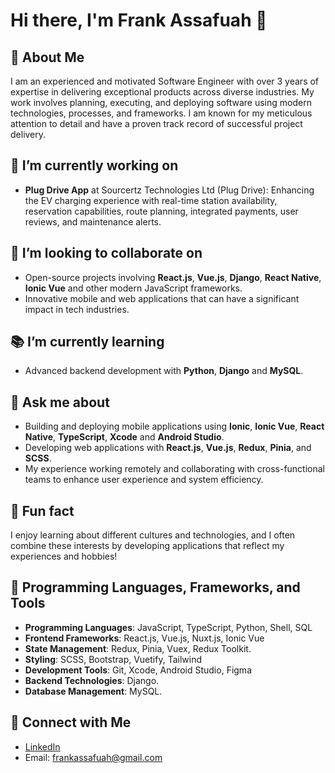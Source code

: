 
# Hi there, I'm Frank Assafuah 👋

## 🚀 About Me
I am an experienced and motivated Software Engineer with over 3 years of expertise in delivering exceptional products across diverse industries. My work involves planning, executing, and deploying software using modern technologies, processes, and frameworks. I am known for my meticulous attention to detail and have a proven track record of successful project delivery.

## 💼 I’m currently working on
- **Plug Drive App** at Sourcertz Technologies Ltd (Plug Drive): Enhancing the EV charging experience with real-time station availability, reservation capabilities, route planning, integrated payments, user reviews, and maintenance alerts.

## 🤝 I’m looking to collaborate on
- Open-source projects involving **React.js**, **Vue.js**, **Django**, **React Native**, **Ionic Vue** and other modern JavaScript frameworks.
- Innovative mobile and web applications that can have a significant impact in tech industries.

## 📚 I’m currently learning
- Advanced backend development with **Python**, **Django** and **MySQL**.

## 💬 Ask me about
- Building and deploying mobile applications using  **Ionic**, **Ionic Vue**, **React Native**, **TypeScript**, **Xcode** and **Android Studio**.
- Developing web applications with **React.js**, **Vue.js**, **Redux**, **Pinia**, and **SCSS**.
- My experience working remotely and collaborating with cross-functional teams to enhance user experience and system efficiency.

## 🌟 Fun fact
I enjoy learning about different cultures and technologies, and I often combine these interests by developing applications that reflect my experiences and hobbies!

## 🔧 Programming Languages, Frameworks, and Tools
- **Programming Languages**: JavaScript, TypeScript, Python, Shell, SQL
- **Frontend Frameworks**: React.js, Vue.js, Nuxt.js, Ionic Vue
- **State Management**: Redux, Pinia, Vuex, Redux Toolkit.
- **Styling**: SCSS, Bootstrap, Vuetify, Tailwind
- **Development Tools**: Git, Xcode, Android Studio, Figma
- **Backend Technologies**: Django.
- **Database Management**: MySQL.

## 🔗 Connect with Me
- [LinkedIn](https://www.linkedin.com/in/frank-assafuah)
- Email: [frankassafuah@gmail.com](mailto:frankassafuah@gmail.com)

```
